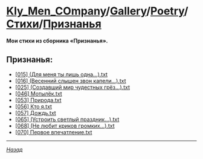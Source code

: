 ﻿# [Kly_Men_COmpany][]/[Gallery][]/[Poetry][]/[Стихи][]/[Признанья][]

**Мои стихи из сборника «Признанья».**

## Признанья:

- [\[015\] (Для меня ты лишь одна...).txt](https://github.com/aleksusklim/Poetry/blob/master/Стихи/Признанья/\[015\]%20(Для%20меня%20ты%20лишь%20одна...).txt.md)
- [\[016\] (Весенний слышен звон капели...).txt](https://github.com/aleksusklim/Poetry/blob/master/Стихи/Признанья/\[016\]%20(Весенний%20слышен%20звон%20капели...).txt.md)
- [\[025\] (Создавший мир чудестных грёз...).txt](https://github.com/aleksusklim/Poetry/blob/master/Стихи/Признанья/\[025\]%20(Создавший%20мир%20чудестных%20грёз...).txt.md)
- [\[046\] Мотылёк.txt](https://github.com/aleksusklim/Poetry/blob/master/Стихи/Признанья/\[046\]%20Мотылёк.txt.md)
- [\[053\] Природа.txt](https://github.com/aleksusklim/Poetry/blob/master/Стихи/Признанья/\[053\]%20Природа.txt.md)
- [\[056\] Кто я.txt](https://github.com/aleksusklim/Poetry/blob/master/Стихи/Признанья/\[056\]%20Кто%20я.txt.md)
- [\[057\] Дождь.txt](https://github.com/aleksusklim/Poetry/blob/master/Стихи/Признанья/\[057\]%20Дождь.txt.md)
- [\[065\] (Устроить светлый праздник…).txt](https://github.com/aleksusklim/Poetry/blob/master/Стихи/Признанья/\[065\]%20(Устроить%20светлый%20праздник…).txt.md)
- [\[068\] (Не любит криков громких…).txt](https://github.com/aleksusklim/Poetry/blob/master/Стихи/Признанья/\[068\]%20(Не%20любит%20криков%20громких…).txt.md)
- [\[070\] Первое впечатление.txt](https://github.com/aleksusklim/Poetry/blob/master/Стихи/Признанья/\[070\]%20Первое%20впечатление.txt.md)

---

_[Назад][Стихи]_

[Kly_Men_COmpany]: https://github.com/aleksusklim/Kly_Men_COmpany "Kly_Men_COmpany"
[Gallery]: https://github.com/aleksusklim/Kly_Men_COmpany/tree/master/Gallery/ "Kly_Men_COmpany/Gallery/"
[Poetry]: https://github.com/aleksusklim/Poetry/ "Kly_Men_COmpany/Gallery/Poetry/"
[Стихи]: https://github.com/aleksusklim/Poetry/tree/master/Стихи/ "Kly_Men_COmpany/Gallery/Poetry/Стихи/"
[Признанья]: https://github.com/aleksusklim/Poetry/tree/master/Стихи/Признанья/ "Kly_Men_COmpany/Gallery/Poetry/Стихи/Признанья/"